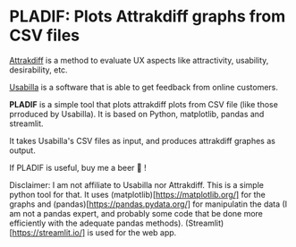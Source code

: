 # PLADIF: Plots Attrakdiff graphs from CSV files

[Attrakdiff](http://www.attrakdiff.de/index-en.html) is a method to evaluate UX aspects like attractivity, usability, desirability, etc.

[Usabilla](https://usabilla.com/) is a software that is able to get feedback from online customers.

**PLADIF** is a simple tool that plots attrakdiff plots from CSV file (like those prroduced by Usabilla). It is based on Python, matplotlib, pandas and streamlit.

It takes Usabilla's CSV files as input, and produces attrakdiff graphes as output.


If PLADIF is useful, buy me a beer 🍺 !

Disclaimer: I am not affiliate to Usabilla nor Attrakdiff. This is a simple python tool for that. It uses (matplotlib)[https://matplotlib.org/] for the graphs and (pandas)[https://pandas.pydata.org/] for manipulatin the data (I am not a pandas expert, and probably some code that be done more efficiently with the adequate pandas methods). (Streamlit)[https://streamlit.io/] is used for the web app.
